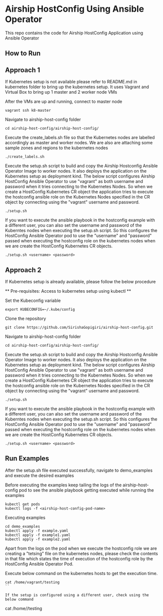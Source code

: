 # Airship HostConfig Using Ansible Operator
This repo contains the code for Airship HostConfig Application using Ansible Operator

## How to Run

## Approach 1
If Kubernetes setup is not available please refer to README.md in kubernetes folder to bring up the kubernetes setup. It uses Vagrant and Virtual Box to bring up 1 master and 2 worker node VMs

After the VMs are up and running, connect to master node

```
vagrant ssh k8-master
```

Navigate to airship-host-config folder

```
cd airship-host-config/airship-host-config/
```

Execute the create_labels.sh file so that the Kubernetes nodes are labelled accordingly as master and worker nodes. We are also are attaching some sample zones and regions to the kubernetes nodes

```
./create_labels.sh
```

Execute the setup.sh script to build and copy the Airship Hostconfig Ansible Operator Image to worker nodes. It also deploys the application on the Kubernetes setup as deployment kind. The below script configures Airship HostConfig Ansible Operator to use "vagrant" as both username and password when it tries connecting to the Kubernetes Nodes. So when we create a HostConfig Kubernetes CR object the application tries to execute the hostconfig ansible role on the Kubernetes Nodes specified in the CR object by connecting using the "vagrant" username and password.

```
./setup.sh
```

If you want to execute the ansible playbook in the hostconfig example with a different user, you can also set the username and password of the Kuberntes nodes when executing the setup.sh script. So this configures the HostConfig Ansible Operator pod to use the "username" and "password" passed when executing the hostconfig role on the kubernetes nodes when we are create the HostConfig Kubernetes CR objects.

```
./setup.sh <username> <password>
```

## Approach 2
If Kubernetes setup is already available, please follow the below procedure

 ** Pre-requisites: Access to kubernetes setup using kubectl **

Set the Kubeconfig variable
```
export KUBECONFIG=~/.kube/config
```

Clone the repository

```
git clone https://github.com/SirishaGopigiri/airship-host-config.git
```

Navigate to airship-host-config folder

```
cd airship-host-config/airship-host-config/
```

Execute the setup.sh script to build and copy the Airship Hostconfig Ansible Operator Image to worker nodes. It also deploys the application on the Kubernetes setup as deployment kind. The below script configures Airship HostConfig Ansible Operator to use "vagrant" as both username and password when it tries connecting to the Kubernetes Nodes. So when we create a HostConfig Kubernetes CR object the application tries to execute the hostconfig ansible role on the Kubernetes Nodes specified in the CR object by connecting using the "vagrant" username and password.

```
./setup.sh
```

If you want to execute the ansible playbook in the hostconfig example with a different user, you can also set the username and password of the Kuberntes nodes when executing the setup.sh script. So this configures the HostConfig Ansible Operator pod to use the "username" and "password" passed when executing the hostconfig role on the kubernetes nodes when we are create the HostConfig Kubernetes CR objects.

```
./setup.sh <username> <password>
```

## Run Examples 

After the setup.sh file executed successfully, navigate to demo_examples and execute the desired examples

Before executing the examples keep tailing the logs of the airship-host-config pod to see the ansible playbook getting executed while running the examples

```
kubectl get pods
kubectl logs -f <airship-host-config-pod-name>
```

Executing examples

```
cd demo_examples
kubectl apply -f example.yaml
kubectl apply -f example1.yaml
kubectl apply -f example2.yaml
``` 

Apart from the logs on the pod when we execute the hostconfig role we are creating a "tetsing" file on the kubernetes nodes, please check the contents in that file which states the time of execution of the hostconfig role by the HostConfig Ansible Operator Pod.

Execute below command on the kubernetes hosts to get the execution time.

```
cat /home/vagrant/testing
``

If the setup is configured using a different user, check using the below command

```
cat /home/<username>/testing
```
